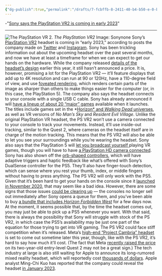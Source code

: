 ```yaml
---
{"dg-publish":true,"permalink":"/drafts/7-fcbffb-8-2411-40-b4-b50-e-0-b95139-db-7-f6/","dgHomeLink":true,"dgPassFrontmatter":false}
---
```


-"[Sony says the PlayStation VR2 is coming in early 2023](https://www.theverge.com/2022/8/22/23317342/sony-playstation-ps-vr2-release-date-early-2023)"

---
![The PlayStation VR 2.](https://cdn.vox-cdn.com/thumbor/IHFgn0DHwKXdpgI87Bkoj6cQ*dQ=/0x0:1080x1080/1200x800/filters:focal\(449x329:621x501\)/cdn.vox-cdn.com/uploads/chorus*image/image/71272478/FazBkAQXEAUm7ay.0.jpeg) *The PlayStation VR2* Image: Sonynone
Sony’s [PlayStation VR2](https://www.theverge.com/2022/1/4/22867813/playstation-vr2-name-confirmed-horizon-call-of-the-mountain) headset is coming in “early 2023,” according to posts the company made on [Twitter](https://twitter.com/PlayStation*jp/status/1561837739477446656) and [Instagram](https://www.instagram.com/p/Chk-esavBOG). Sony has been trickling information out about the upcoming headset over the past several months, and now we have at least a timeframe for when we can expect to get our hands on the hardware. 
While the company released [details of the headset’s design](https://www.theverge.com/2022/2/22/21437559/sony-playstation-vr2-psvr-announcement-design-reveal) earlier this year, it still hasn’t announced a price. It is, however, promising a lot for the PlayStation VR2 — it’ll feature displays that add up to 4K resolution and can run at 90 or 120Hz, have a 110-degree field of view, and use [foveated rendering](https://www.theverge.com/2016/7/22/12260430/nvidia-foveated-rendering-vr-graphics-smi-eye-tracking-siggraph), which renders certain parts of the image as sharper than others to make things easier for the computer (or, in this case, the PlayStation 5). The company also says the headset connects to your console with a single USB C cable.
Sony has already announced it will [have a lineup of about 20 “major” games](https://www.theverge.com/2022/5/26/23142583/playstation-vr2-20-launch-games-sony-virtual-reality-headset) available when it launches. The titles include games set in the *[Horizon* and *Walking Dead* universes](https://www.theverge.com/2022/6/2/23152445/horizon-resident-evil-village-4-no-mans-sky-playstation-vr2-psvr2-trailers), as well as VR versions of *No Man’s Sky* and *Resident Evil Village*.
Unlike the original PlayStation VR headset, the PS VR2 won’t use a camera connected to your console to track your movements. Instead, it’ll use inside-out tracking, similar to the Quest 2, where cameras on the headset itself are in charge of the motion tracking. This means that the PS VR2 will also be able to let you see your surroundings while you’re wearing the headset. Sony also says that the PlayStation 5 will [let you broadcast yourself ](https://www.theverge.com/2022/7/26/23278851/playstation-vr2-see-through-view-broadcast-cinematic-mode-features)playing VR games, though you will have to have [a PlayStation HD camera connected](https://www.playstation.com/en-us/accessories/hd-camera/).
Sony has also shown off the [orb-shaped controllers](https://www.theverge.com/2021/3/18/22337700/sony-new-ps5-playstation-5-vr-controllers-features), which will have adaptive triggers and haptic feedback like what’s offered with Sony’s DualSense controller for the PS5. They’ll also have finger-touch detection, which can sense where you rest your thumb, index, or middle fingers without having to press anything. 
The PS VR2 will only work with the PS5. Given that it’s been hard to get your hands on the console since it [launched in November 2020](https://www.theverge.com/2020/9/16/21277234/ps5-playstation-5-price-release-date-sony), that may seem like a bad idea. However, there are some signs that those issues [could be clearing up](https://www.theverge.com/2022/8/19/23312949/ps5-console-restock-playstation-5) — the consoles no longer sell out immediately after Sony opens a queue for them, and you’ve been able to buy [a bundle that includes *Horizon Forbidden West*](https://direct.playstation.com/en-us/consoles/console/playstation5-console-horizon-forbidden-west-bundle.1000032115) for a few days now. At the moment, it seems possible that, by the time the headset comes out, you may just be able to pick up a PS5 whenever you want. With that said, there is always the possibility that Sony will struggle with stock of the PS VR2, in which case the PS5’s availability may be just one part of the equation for those trying to get into VR gaming.
The PS VR2 could face stiff competition when it’s released. Meta’s [high-end “Project Cambria” headset](https://www.theverge.com/2022/5/12/23068536/meta-project-cambria-vr-ar-demo-mark-zuckerberg) is set to come out sometime later this year, though, like with the PS VR2, it’s hard to say how much it’ll cost. (The fact that Meta [recently raised the price](https://www.theverge.com/2022/7/26/23279272/meta-quest-2-occulus-100-price-increase) on its two-year-old entry-level Quest 2 may not be a great sign.)
The tech industry at large is also still waiting for Apple to announce its long-rumored mixed reality headset, which will reportedly cost [thousands of dollars](https://www.theverge.com/2021/2/4/22266190/apple-vr-headset-ar-glasses-8k-displays-cameras-hand-tracking-details-report). Apple analyst Ming-Chi Kuo has reported that the company could reveal the headset [in January 2023](https://medium.com/@mingchikuo/new-growth-focus-of-vr-headset-industry-in-post-meta-era-metas-competitors-chinese-market-and-491c7537e20b).